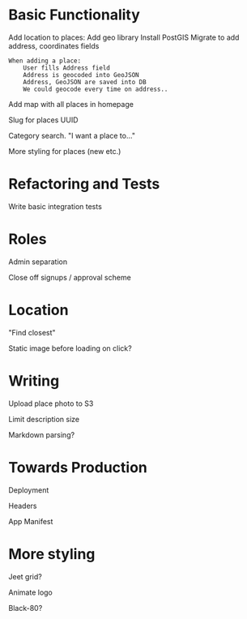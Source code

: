 # Basic Functionality
Add location to places:
    Add geo library
    Install PostGIS
    Migrate to add address, coordinates fields

    When adding a place:
        User fills Address field
        Address is geocoded into GeoJSON
        Address, GeoJSON are saved into DB
        We could geocode every time on address..

Add map with all places in homepage

Slug for places
UUID

Category search. "I want a place to..."

More styling for places (new etc.)

# Refactoring and Tests
Write basic integration tests

# Roles
Admin separation

Close off signups / approval scheme

# Location
"Find closest"

Static image before loading on click?

# Writing
Upload place photo to S3

Limit description size

Markdown parsing?

# Towards Production
Deployment

Headers

App Manifest

# More styling
Jeet grid?

Animate logo

Black-80?
